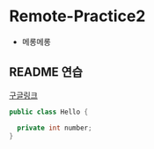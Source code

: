# Remote-Practice2

- 메롱메롱

## README 연습

[구글링크](https://www.google.com)

``` java
public class Hello {

  private int number;
}
```
